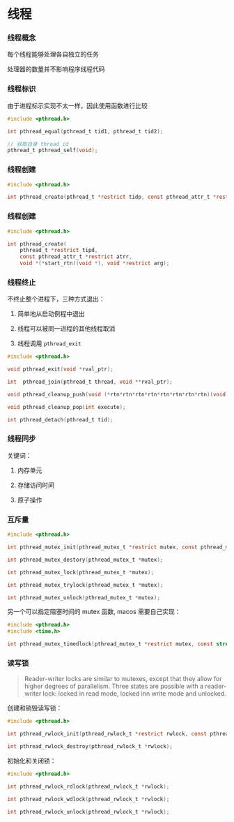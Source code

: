 # 线程

### 线程概念

每个线程能够处理各自独立的任务

处理器的数量并不影响程序线程代码

### 线程标识

由于进程标示实现不太一样，因此使用函数进行比较

``` c
#include <pthread.h>

int pthread_equal(pthread_t tid1, pthread_t tid2);

// 获取自身 thread id
pthread_t pthread_self(void);
```

### 线程创建

``` c
#include <pthread.h>

int pthread_create(pthread_t *restrict tidp, const pthread_attr_t *restrict attr, void *(*start_rtn)(void *), void *restrict arg);
```

### 线程创建

``` c
#include <pthread.h>

int pthread_create(
    pthread_t *restrict tipd,
    const pthread_attr_t *restrict atrr,
    void *(*start_rtn)(void *), void *restrict arg);
```

### 线程终止

不终止整个进程下，三种方式退出：

1. 简单地从启动例程中退出

1. 线程可以被同一进程的其他线程取消

1. 线程调用 `pthread_exit`

``` c
#include <pthread.h>

void pthread_exit(void *rval_ptr);

int  pthread_join(pthread_t thread, void **rval_ptr);

void pthread_cleanup_push(void (*rtn*rtn*rtn*rtn*rtn*rtn*rtn*rtn)(void *), void *arg);

void pthread_cleanup_pop(int execute);

int pthread_detach(pthread_t tid);
```

### 线程同步

关键词：

1. 内存单元

1. 存储访问时间

1. 原子操作

### 互斥量

``` c
#include <pthread.h>

int pthread_mutex_init(pthread_mutex_t *restrict mutex, const pthread_mutexattr_t *restrict attr);

int pthread_mutex_destory(pthread_mutex_t *mutex);

int pthread_mutex_lock(pthread_mutex_t *mutex);

int pthread_mutex_trylock(pthread_mutex_t *mutex);

int pthread_mutex_unlock(pthread_mutex_t *mutex);
```

另一个可以指定阻塞时间的 mutex 函数, macos 需要自己实现：

``` c
#include <pthread.h>
#include <time.h>

int pthread_mutex_timedlock(pthread_mutex_t *restrict mutex, const struct timespec *restrict tsptr);

```

### 读写锁

> Reader-writer locks are similar to mutexes, except that they allow for higher degrees of parallelism.
> Three states are possible with a reader-writer lock: locked in read mode, locked inn write mode and unlocked.

创建和销毁读写锁：

``` c
#include <pthread.h>

int pthread_rwlock_init(pthread_rwlock_t *restrict rwlock, const pthread_rwlockattr_t *restrict attr);

int pthread_rwlock_destroy(pthread_rwlock_t *rwlock);
```

初始化和关闭锁：

``` c
#include <pthread.h>

int pthread_rwlock_rdlock(pthread_rwlock_t *rwlock);

int pthread_rwlock_wdlock(pthread_rwlock_t *rwlock);

int pthread_rwlock_unlock(pthread_rwlock_t *rwlock);
```




